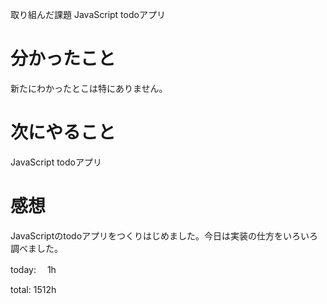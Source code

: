  取り組んだ課題
JavaScript todoアプリ

# 分かったこと
新たにわかったとこは特にありません。

# 次にやること
JavaScript todoアプリ
# 感想
JavaScriptのtodoアプリをつくりはじめました。今日は実装の仕方をいろいろ調べました。

today: 　1h

total: 1512h
